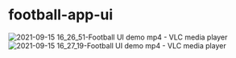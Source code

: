 # football-app-ui

![2021-09-15 16_26_51-Football UI demo mp4 - VLC media player](https://user-images.githubusercontent.com/54289882/133472505-3ec097d8-7062-4017-88fd-5ac6cca4a39a.jpg)
![2021-09-15 16_27_19-Football UI demo mp4 - VLC media player](https://user-images.githubusercontent.com/54289882/133472514-666220ef-29ae-43ad-a203-2629e862fe14.jpg)
